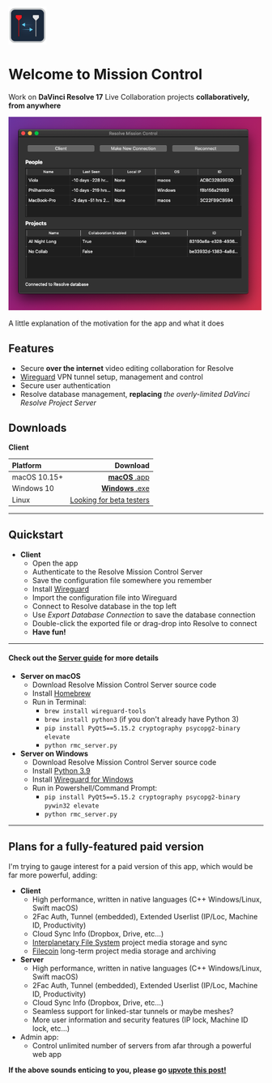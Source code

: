 <img src=
"https://github.com/jonnyhyman/ResolveCollaboration/blob/main/collab/icon.png?raw=true"
alt="drawing" width="75"/> 

# Welcome to Mission Control

Work on **DaVinci Resolve 17** Live Collaboration projects __collaboratively, from anywhere__

<img src="https://github.com/jonnyhyman/ResolveCollaboration/blob/main/images/Screen%20Shot%202021-04-12%20at%2011.55.11%20AM.png?raw=true"
alt="drawing" width="500"/>

A little explanation of the motivation for the app and what it does

## Features
- Secure __over the internet__ video editing collaboration for Resolve
- [Wireguard](https://www.wireguard.com/) VPN tunnel setup, management and control
- Secure user authentication
- Resolve database management, __replacing__ _the overly-limited DaVinci Resolve Project Server_

## Downloads
__Client__

| Platform | Download     |
|:---------|-------------:|
|macOS 10.15+ | [**macOS** .app]() |
|Windows 10 |[**Windows** .exe]() |
|Linux | [Looking for beta testers]() |

---
## Quickstart
- __Client__
    - Open the app
    - Authenticate to the Resolve Mission Control Server
    - Save the configuration file somewhere you remember
    - Install [Wireguard](https://www.wireguard.com/install/)
    - Import the configuration file into Wireguard
    - Connect to Resolve database in the top left
    - Use _Export Database Connection_ to save the database connection
    - Double-click the exported file or drag-drop into Resolve to connect  
    - __Have fun!__

---
#### Check out the [Server guide]() for more details
- __Server on macOS__
    - Download Resolve Mission Control Server source code
    - Install [Homebrew](https://brew.sh/)
    - Run in Terminal:
        - `brew install wireguard-tools`
        - `brew install python3` (if you don't already have Python 3)
        - `pip install PyQt5==5.15.2 cryptography psycopg2-binary elevate`
        - `python rmc_server.py`
- __Server on Windows__
    - Download Resolve Mission Control Server source code
    - Install [Python 3.9](https://www.python.org/downloads/)
    - Install [Wireguard for Windows](https://www.wireguard.com/install/)
    - Run in Powershell/Command Prompt:
        - `pip install PyQt5==5.15.2 cryptography psycopg2-binary pywin32 elevate`
        - `python rmc_server.py`
---

## Plans for a fully-featured paid version
I'm trying to gauge interest for a paid version of this app, which would be far more powerful, adding: 

- __Client__
    - High performance, written in native languages (C++ Windows/Linux, Swift macOS)
    - 2Fac Auth, Tunnel (embedded), Extended Userlist (IP/Loc, Machine ID, Productivity)
    - Cloud Sync Info (Dropbox, Drive, etc…)
    - [Interplanetary File System](https://ipfs.io/) project media storage and sync
    - [Filecoin](https://filecoin.io/) long-term project media storage and archiving
- __Server__
    - High performance, written in native languages (C++ Windows/Linux, Swift macOS)
    - 2Fac Auth, Tunnel (embedded), Extended Userlist (IP/Loc, Machine ID, Productivity)
    - Cloud Sync Info (Dropbox, Drive, etc…)
    - Seamless support for linked-star tunnels or maybe meshes?
    - More user information and security features (IP lock, Machine ID lock, etc…)
- Admin app:
    - Control unlimited number of servers from afar through a powerful web app

__If the above sounds enticing to you, please go [upvote this post!]()__